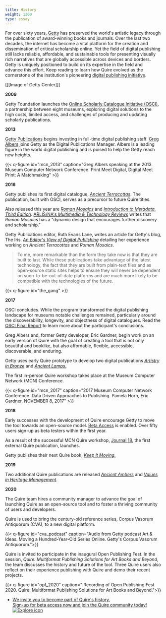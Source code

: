 ```yaml
---
title: History
weight: 1300
type: essay
---
```


For over sixty years, [Getty](https://www.getty.edu/) has preserved the world's artistic legacy through the publication of award-winning books and journals. Over the last two decades, the internet has become a vital platform for the creation and dissemination of critical scholarship online. Yet the field of digital publishing still lacks reliable, affordable, and sustainable tools for presenting visually rich narratives that are globally accessible across devices and borders. Getty is uniquely positioned to build on its expertise in the field and advance this effort. Keep reading to learn how Quire evolved as the cornerstone of the institution's pioneering [digital publishing initiative](https://www.getty.edu/publications/digital/index.html).

[[[Image of Getty Center]]]

**2009**

Getty Foundation launches the [Online Scholarly Catalogue Initiative (OSCI)](http://www.oscitoolkit.org/), a partnership between eight museums, exploring digital solutions to the high costs, limited access, and challenges of producing and updating scholarly publications.

**2013**

[Getty Publications](https://www.getty.edu/publications) begins investing in full-time digital publishing staff.
[Greg Albers](https://geealbers.net/) joins Getty as the Digital Publications Manager. Albers is a leading figure in the world digital publishing and is poised to help the Getty reach new heights.

{{< q-figure id="mcn_2013" caption="Greg Albers speaking at the 2013 Museum Computer Network Conference. Print Meet Digital, Digital Meet Print: A Matchmaking" >}}

**2016**

Getty publishes its first digital catalogue, [*Ancient Terracottas*](https://www.getty.edu/publications/terracottas/). The publication,  built with OSCI, serves as a precursor to future Quire titles.

Also released this year are [*Roman Mosaics*](https://www.getty.edu/publications/romanmosaics/) and [*Introduction to Metadata, Third Edition*](https://www.getty.edu/publications/intrometadata/). [ARLIS/NA's *Multimedia & Technology Reviews*](https://arlisna.org/publications/multimedia-technology-reviews/1025-roman-mosaics-in-the-j-paul-getty-museum) writes that *Roman Mosaics* has a "dynamic design that encourages further discovery and scholarship."

Getty Publications editor, Ruth Evans Lane, writes an article for Getty's blog, The Iris. [*An Editor's View of Digital Publishing*](http://blogs.getty.edu/iris/an-editors-view-of-digital-publishing/) detailing her experience working on *Ancient Terracottas* and *Roman Mosaics*.

> To me, more remarkable than the form they take now is that they are built to last. While these publications take advantage of the latest technology, the fact that they are built from plain-text files and as open-source static sites helps to ensure they will never be dependent on soon-to-be-out-of-date platforms and are much more likely to be compatible with the technologies of the future.

{{< q-figure id="the_gang" >}}

**2017**

OSCI concludes. While the program transformed the digital publishing landscape for museums notable challenges remained, particularly around the discoverability, longevity, and objectness of digital catalogues. Read the [OSCI Final Report](https://www.getty.edu/publications/osci-report/remaining-challenges/) to learn more about the participant's conclusions.

Greg Albers and, former Getty developer, Eric Gardner, begin work on an early version of Quire with the goal of creating a tool that is not only beautiful and booklike, but also affordable, flexible, accessible, discoverable, and enduring.

Getty uses early Quire prototype to develop two digital publications [*Artistry in Bronze*](https://www.getty.edu/publications/artistryinbronze/index.html) and [*Ancient Lamps*.](https://www.getty.edu/publications/ancientlamps/)

The first in-person Quire workshop takes place at the Museum Computer Network (MCN) Conference.

{{< q-figure id="mcn_2017" caption="2017 Museum Computer Network Conference. Data Driven Approaches to Publishing. Pamela Horn, Eric Gardner. NOVEMBER 8, 2017" >}}

**2018**

Early successes with the development of Quire encourage Getty to move the tool towards an open-source model. [Beta Access](/request-access/beta-access) is enabled. Over fifty users sign-up as beta testers within the first year.

As a result of the successful MCN Quire workshop, [Journal 18](http://www.journal18.org/issue5_williams/about/), the first external Quire publication, launches.

Getty publishes their next Quire book, [*Keep it Moving*.](https://www.getty.edu/publications/keepitmoving/)

**2019**

Two additional Quire publications are released [*Ancient Ambers*](https://www.getty.edu/publications/ambers/) and [*Values in Heritage Management*](https://www.getty.edu/publications/heritagemanagement/).

**2020**

The Quire team hires a community manager to advance the goal of launching Quire as an open-source tool and to foster a thriving community of users and developers.

Quire is used to bring the century-old reference series, Corpus Vasorum Antiquorum (CVA), to a new digital platform.

{{< q-figure id="cva_podcast" caption="Audio from Getty podcast Art & Ideas. Moving a Hundred-Year-Old Series Online. Getty's Corpus Vasorum Antiquorum.">}}

Quire is invited to participate in the inaugural Open Publishing Fest. In the session, *Quire: Multiformat Publishing Solutions for Art Books and Beyond*, the team discusses the history and future of the tool. Three Quire users also reflect on their experience publishing with Quire and demo their recent projects.

{{< q-figure id="opf_2020" caption=" Recording of Open Publishing Fest 2020. Quire: Multiformat Publishing Solutions for Art Books and Beyond.">}}

<div class="feature-cards">

- [We invite you to become part of Quire's history. <br> Sign-up for beta access now and join the Quire community today! ![Explore icon](/img/illustrations/undraw_community_8nwl.png)](/request-access/beta-access/)
</div>

